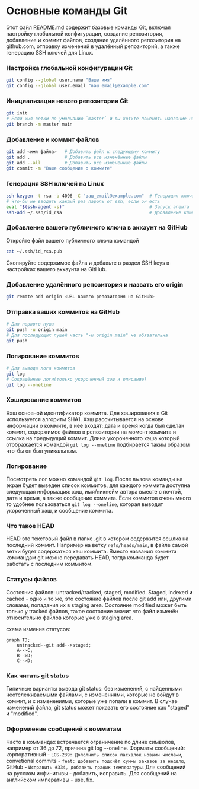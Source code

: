 # Основные команды Git

Этот файл README.md содержит базовые команды Git, включая настройку глобальной конфигурации, создание репозитория, добавление и коммит файлов, создание удалённого репозитория на github.com, отправку изменений в удалённый репозиторий, а также генерацию SSH ключей для Linux.


### Настройка глобальной конфигурации Git
```bash
git config --global user.name "Ваше имя"
git config --global user.email "ваш_email@example.com"
```


### Инициализация нового репозитория Git
```bash
git init
# Если имя ветки по умолчанию `master` и вы хотите поменять название на `main`
git branch -m master main
```


### Добавление и коммит файлов
```bash
git add <имя файла>   # Добавить файл к следующему коммиту
git add .             # Добавить все изменённые файлы
git add --all         # Добавить все изменённые файлы
git commit -m "Ваше сообщение о коммите"
```


### Генерация SSH ключей на Linux
```bash
ssh-keygen -t rsa -b 4096 -C "ваш_email@example.com"  # Генерация ключа
# Что-бы не вводить каждый раз пароль от ssh, если он есть
eval "$(ssh-agent -s)"                                # Запуск агента
ssh-add ~/.ssh/id_rsa                                 # Добавление ключа к агенту
```


### Добавление вашего публичного ключа в аккаунт на GitHub
Откройте файл вашего публичного ключа командой
```bash
cat ~/.ssh/id_rsa.pub
```
Скопируйте содержимое файла и добавьте в раздел SSH keys в настройках вашего аккаунта на GitHub.


### Добавление удалённого репозитория и назвать его origin
```bash
git remote add origin <URL вашего репозитория на GitHub>
```


### Отправка ваших коммитов на GitHub
```bash
# Для первого пуша
git push -u origin main
# Для последующих пушей часть "-u origin main" не обязательна
git push
```

### Логирование коммитов
```bash
# Для вывода лога коммитов
git log
# Сокращённые логи(только укороченный хэш и описание)
git log --oneline
```


### Хэширование коммитов
Хэш основной идентификатор коммита. Для хэширования в Git используется алгоритм SHA1. Хэш рассчитывается на основе информации о коммите, в неё входят: дата и время когда был сделан коммит, содержимое файлов в репозитории на момент коммита и ссылка на предыдущий коммит. Длина укороченного хэша который отображается командой `git log --oneline` подбирается таким образом что-бы он был уникальным.


### Логирование
Посмотреть лог можно командой `git log`. После вызова команды на экран будет выведен список коммитов, для каждого коммита доступна следующая информация: хэш, имя/никнейм автора вместе с почтой, дата и время, а также сообщение коммита. Если коммитов очень много то удобнее пользоваться `git log --oneline`, которая выводит укороченный хэш, и сообщение коммита.


### Что такое HEAD
HEAD это текстовый файл в папке .git в котором содержится ссылка на последний коммит. Например на ветку `refs/heads/main`, в файле самой ветки будет содержаться хэш коммита. Вместо названия коммита коммандам git можно передавать HEAD, тогда комманда будет работать с последним коммитом.


### Статусы файлов
Состояния файлов: untracked/tracked, staged, modified. Staged, indexed и cached - одно и то же, это состояние файлов после git add или, другими словами, попадания их в staging area. Состояние modified может быть только у tracked файлов, такое состояние значит что файл изменён относительно файлов которые уже в staging area.

схема измения статусов:

```mermaid
graph TD;
    untracked--git add-->staged;
    A-->C;
    B-->D;
    C-->D;
```

### Как читать git status
Типичные варианты вывода git status: без изменений, с найденными неотслеживаемыми файлами, с изменениями, которые не войдут в коммит, и с изменениями, которые уже попали в коммит. В случае изменений файла, git status может показать его состояние как "staged" и "modified".


### Оформление сообщений к коммитам
Часто в коммандах встречается ограничение по длине символов, например от 36 до 72, причина git log --oneline. Форматы сообщений: корпоративный - `LGS-239: Дополнить список пасхалок новыми числами`, convetional commits - `feat: добавить подсчёт суммы заказов за неделю`, GitHub - `Исправить #334, добавить график температуры`. Для сообщений на русском инфинитивы - добавить, исправить. Для сообщений на английском императивы - use,  fix.
